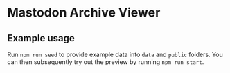 # Mastodon Archive Viewer

## Example usage

Run `npm run seed` to provide example data into `data` and `public` folders. You can then subsequently try out the preview by running `npm run start`.

